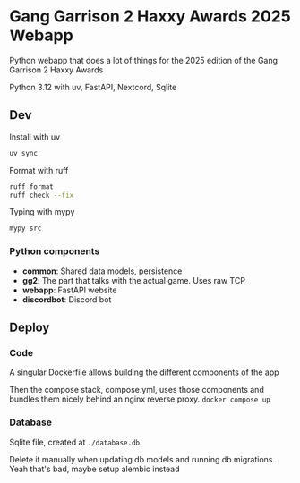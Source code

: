 # Gang Garrison 2 Haxxy Awards 2025 Webapp

Python webapp that does a lot of things for the 2025 edition of the Gang Garrison 2 Haxxy Awards

Python 3.12 with uv, FastAPI, Nextcord, Sqlite

## Dev

Install with uv

```bash
uv sync
```

Format with ruff

```bash
ruff format
ruff check --fix
```

Typing with mypy

```bash
mypy src
```

### Python components

- **common**: Shared data models, persistence
- **gg2**: The part that talks with the actual game. Uses raw TCP
- **webapp**: FastAPI website
- **discordbot**: Discord bot

## Deploy

### Code

A singular Dockerfile allows building the different components of the app

Then the compose stack, compose.yml, uses those components and bundles them nicely behind an nginx reverse proxy. `docker compose up`

### Database

Sqlite file, created at `./database.db`.

Delete it manually when updating db models and running db migrations. Yeah that's bad, maybe setup alembic instead